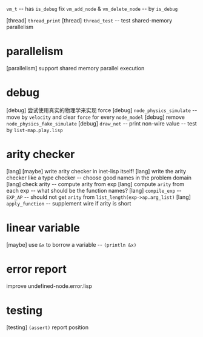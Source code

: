 `vm_t` -- has `is_debug`
fix `vm_add_node` & `vm_delete_node` -- by `is_debug`

[thread] `thread_print`
[thread] `thread_test` -- test shared-memory parallelism

# parallelism

[parallelism] support shared memory parallel execution

# debug

[debug] 尝试使用真实的物理学来实现 force
[debug] `node_physics_simulate` -- move by `velocity` and clear `force` for every `node_model`
[debug] remove `node_physics_fake_simulate`
[debug] `draw_net` -- print non-wire value -- test by `list-map.play.lisp`

# arity checker

[lang] [maybe] write arity checker in inet-lisp itself!
[lang] write the arity checker like a type checker -- choose good names in the problem domain
[lang] check arity -- compute arity from exp
[lang] compute `arity` from each exp -- what should be the function names?
[lang] `compile_exp` -- `EXP_AP` -- should not get `arity` from `list_length(exp->ap.arg_list)`
[lang] `apply_function` -- supplement wire if arity is short

# linear variable

[maybe] use `&x` to borrow a variable -- `(println &x)`

# error report

improve undefined-node.error.lisp

# testing

[testing] `(assert)` report position
